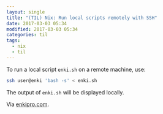 ```yaml
---
layout: single
title: "(TIL) Nix: Run local scripts remotely with SSH"
date: 2017-03-03 05:34
modified: 2017-03-03 05:34
categories: til
tags:
  - nix
  - til
---
```


To run a local script `enki.sh` on a remote machine, use:

```bash
ssh user@enki 'bash -s' < enki.sh
```

The output of `enki.sh` will be displayed locally.

Via [enkipro.com](https://enkipro.com/insight/56f53541b513b106007135f2).

